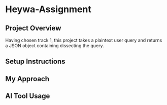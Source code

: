 # Heywa-Assignment

## Project Overview
Having chosen track 1, this project takes a plaintext user query and returns a JSON object containing dissecting the query.

## Setup Instructions


## My Approach


## AI Tool Usage

